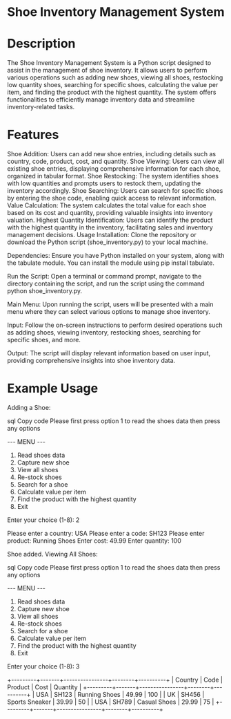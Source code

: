 # Shoe Inventory Management System

# Description
The Shoe Inventory Management System is a Python script designed to assist in the management of shoe inventory. It allows users to perform various operations such as adding new shoes, viewing all shoes, restocking low quantity shoes, searching for specific shoes, calculating the value per item, and finding the product with the highest quantity. The system offers functionalities to efficiently manage inventory data and streamline inventory-related tasks.

# Features
Shoe Addition: Users can add new shoe entries, including details such as country, code, product, cost, and quantity.
Shoe Viewing: Users can view all existing shoe entries, displaying comprehensive information for each shoe, organized in tabular format.
Shoe Restocking: The system identifies shoes with low quantities and prompts users to restock them, updating the inventory accordingly.
Shoe Searching: Users can search for specific shoes by entering the shoe code, enabling quick access to relevant information.
Value Calculation: The system calculates the total value for each shoe based on its cost and quantity, providing valuable insights into inventory valuation.
Highest Quantity Identification: Users can identify the product with the highest quantity in the inventory, facilitating sales and inventory management decisions.
Usage
Installation: Clone the repository or download the Python script (shoe_inventory.py) to your local machine.

Dependencies: Ensure you have Python installed on your system, along with the tabulate module. You can install the module using pip install tabulate.

Run the Script: Open a terminal or command prompt, navigate to the directory containing the script, and run the script using the command python shoe_inventory.py.

Main Menu: Upon running the script, users will be presented with a main menu where they can select various options to manage shoe inventory.

Input: Follow the on-screen instructions to perform desired operations such as adding shoes, viewing inventory, restocking shoes, searching for specific shoes, and more.

Output: The script will display relevant information based on user input, providing comprehensive insights into shoe inventory data.

# Example Usage
Adding a Shoe:

sql
Copy code
Please first press option 1 to read the shoes data then press any options

--- MENU ---
1. Read shoes data
2. Capture new shoe
3. View all shoes
4. Re-stock shoes
5. Search for a shoe
6. Calculate value per item
7. Find the product with the highest quantity
8. Exit

Enter your choice (1-8): 2

Please enter a country: USA
Please enter a code: SH123
Please enter product: Running Shoes
Enter cost: 49.99
Enter quantity: 100

Shoe added.
Viewing All Shoes:

sql
Copy code
Please first press option 1 to read the shoes data then press any options

--- MENU ---
1. Read shoes data
2. Capture new shoe
3. View all shoes
4. Re-stock shoes
5. Search for a shoe
6. Calculate value per item
7. Find the product with the highest quantity
8. Exit

Enter your choice (1-8): 3


+---------+-------+----------------+--------+----------+
| Country | Code  | Product        |  Cost  | Quantity |
+---------+-------+----------------+--------+----------+
|   USA   | SH123 | Running Shoes  | 49.99  |   100    |
|   UK    | SH456 | Sports Sneaker | 39.99  |    50    |
|   USA   | SH789 | Casual Shoes   | 29.99  |    75    |
+---------+-------+----------------+--------+----------+
